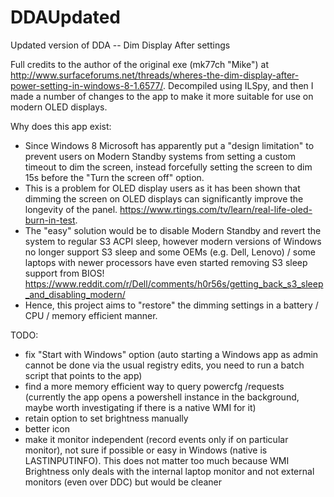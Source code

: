 # DDAUpdated
Updated version of DDA -- Dim Display After settings

Full credits to the author of the original exe (mk77ch "Mike") at http://www.surfaceforums.net/threads/wheres-the-dim-display-after-power-setting-in-windows-8-1.6577/. Decompiled using ILSpy, and then I made a number of changes to the app to make it more suitable for use on modern OLED displays.

Why does this app exist: 
 - Since Windows 8 Microsoft has apparently put a "design limitation" to prevent users on Modern Standby systems from setting a custom timeout to dim the screen, instead forcefully setting the screen to dim 15s before the "Turn the screen off" option.
 - This is a problem for OLED display users as it has been shown that dimming the screen on OLED displays can significantly improve the longevity of the panel. https://www.rtings.com/tv/learn/real-life-oled-burn-in-test.
 - The "easy" solution would be to disable Modern Standby and revert the system to regular S3 ACPI sleep, however modern versions of Windows no longer support S3 sleep and some OEMs (e.g. Dell, Lenovo) / some laptops with newer processors have even started removing S3 sleep support from BIOS! https://www.reddit.com/r/Dell/comments/h0r56s/getting_back_s3_sleep_and_disabling_modern/
 - Hence, this project aims to "restore" the dimming settings in a battery / CPU / memory efficient manner.

TODO:
 - fix "Start with Windows" option (auto starting a Windows app as admin cannot be done via the usual registry edits, you need to run a batch script that points to the app)
 - find a more memory efficient way to query powercfg /requests (currently the app opens a powershell instance in the background, maybe worth investigating if there is a native WMI for it)
 - retain option to set brightness manually
 - better icon
 - make it monitor independent (record events only if on particular monitor), not sure if possible or easy in Windows (native is LASTINPUTINFO). This does not matter too much because WMI Brightness only deals with the internal laptop monitor and not external monitors (even over DDC) but would be cleaner
